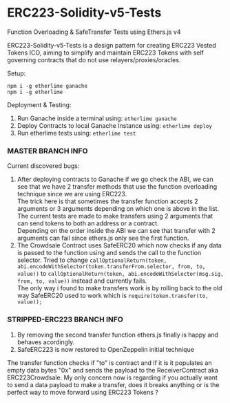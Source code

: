 # ERC223-Solidity-v5-Tests
Function Overloading &amp; SafeTransfer Tests using Ethers.js v4

ERC223-Solidity-v5-Tests is a design pattern for creating ERC223 Vested Tokens ICO, aiming to simplify and maintain ERC223 Tokens with self governing contracts that do not use relayers/proxies/oracles.

Setup:

```npm i -g etherlime ganache```\
```npm i -g etherlime```

Deployment & Testing:
1. Run Ganache inside a terminal using: ```etherlime ganache```
2. Deploy Contracts to local Ganache Instance using: ```etherlime deploy```
3. Run etherlime tests using: ```etherlime test```


### MASTER BRANCH INFO ###	
Current discovered bugs:	
1. After deploying contracts to Ganache if we go check the ABI, we can see that we have 2 transfer methods that use the function overloading technique since we are using ERC223.	
The trick here is that sometimes the transfer function accepts 2 arguments or 3 arguments depending on which one is above in the list.	
The current tests are made to make transfers using 2 arguments that can send tokens to both an address or a contract. 	
Depending on the order inside the ABI we can see that transfer with 2 arguments can fail since ethers.js only see the first function.	
 2. The Crowdsale Contract uses SafeERC20 which now checks if any data is passed to the function using and sends the call to the function selector. Tried to change ```callOptionalReturn(token, abi.encodeWithSelector(token.transferFrom.selector, from, to, value))``` to ```callOptionalReturn(token, abi.encodeWithSelector(msg.sig, from, to, value))``` instead and currently fails. 	
The only way i found to make transfers work is by rolling back to the old way SafeERC20 used to work which is ```require(token.transfer(to, value));```	


### STRIPPED-ERC223 BRANCH INFO ###
1. By removing the second transfer function ethers.js finally is happy and behaves acordingly.
2. SafeERC223 is now restored to OpenZeppelin initial technique

The transfer function checks if "to" is contract and if it is it populates an empty data bytes "0x" and sends the payload to the ReceiverContract aka ERC223Crowdsale. My only concern now is regarding if you actually want to send a data payload to make a transfer, does it breaks anything or is the perfect way to move forward using ERC223 Tokens ?
